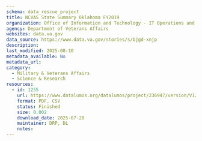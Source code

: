 ```yaml
---
schema: data_rescue_project 
title: NCVAS State Summary Oklahoma FY2019
organization: Office of Information and Technology - IT Operations and Services (ITOPS)
agency: Department of Veterans Affairs
websites: data.va.gov
data_source: https://www.data.va.gov/stories/s/bjgd-xnjp
description: 
last_modified: 2025-08-10
metadata_available: No
metadata_url: 
category:
  - Military & Veterans Affairs 
  - Science & Research 
resources:
  - id: 1255
    url: https://www.datalumos.org/datalumos/project/236947/version/V1/view
    format: PDF, CSV
    status: Finished
    size: 0.002
    download_date: 2025-07-28
    maintainer: DRP, DL
    notes: 
---
```

